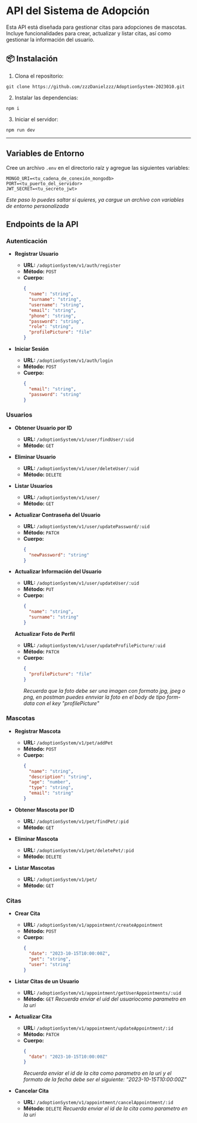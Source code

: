 # API del Sistema de Adopción

Esta API está diseñada para gestionar citas para adopciones de mascotas. Incluye funcionalidades para crear, actualizar y listar citas, así como gestionar la información del usuario.

## 📦 Instalación

1. Clona el repositorio:

```CMD
git clone https://github.com/zzzDanielzzz/AdoptionSystem-2023010.git
```

2. Instalar las dependencias:

```CMD
npm i
```

3. Iniciar el servidor:

```CMD
npm run dev
```
---
## Variables de Entorno

Cree un archivo `.env` en el directorio raíz y agregue las siguientes variables:

```
MONGO_URI=<tu_cadena_de_conexión_mongodb>
PORT=<tu_puerto_del_servidor>
JWT_SECRET=<tu_secreto_jwt>
```
*Este paso lo puedes saltar si quieres, ya cargue un archivo con variables de entorno personalizada*

## Endpoints de la API

### Autenticación

- **Registrar Usuario**
  - **URL:** `/adoptionSystem/v1/auth/register`
  - **Método:** `POST`
  - **Cuerpo:**
    ```json
    {
      "name": "string",
      "surname": "string",
      "username": "string",
      "email": "string",
      "phone": "string",
      "password": "string",
      "role": "string",
      "profilePicture": "file"
    }
    ```

- **Iniciar Sesión**
  - **URL:** `/adoptionSystem/v1/auth/login`
  - **Método:** `POST`
  - **Cuerpo:**
    ```json
    {
      "email": "string",
      "password": "string"
    }
    ```

### Usuarios

- **Obtener Usuario por ID**
  - **URL:** `/adoptionSystem/v1/user/findUser/:uid`
  - **Método:** `GET`

- **Eliminar Usuario**
  - **URL:** `/adoptionSystem/v1/user/deleteUser/:uid`
  - **Método:** `DELETE`

- **Listar Usuarios**
  - **URL:** `/adoptionSystem/v1/user/`
  - **Método:** `GET`

- **Actualizar Contraseña del Usuario**
  - **URL:** `/adoptionSystem/v1/user/updatePassword/:uid`
  - **Método:** `PATCH`
  - **Cuerpo:**
    ```json
    {
      "newPassword": "string"
    }
    ```

- **Actualizar Información del Usuario**
  - **URL:** `/adoptionSystem/v1/user/updateUser/:uid`
  - **Método:** `PUT`
  - **Cuerpo:**
    ```json
    {
      "name": "string",
      "surname": "string"
    }
    ```
  **Actualizar Foto de Perfil**
  - **URL:** `/adoptionSystem/v1/user/updateProfilePicture/:uid`
  - **Método:** `PATCH`
  - **Cuerpo:**
    ```json
    {
      "profilePicture": "file"
    }
    ```
    *Recuerda que la foto debe ser una imagen con formato jpg, jpeg o png, en postman puedes ennviar la foto en el body de tipo form-data con el key "profilePicture"*

### Mascotas

- **Registrar Mascota**
  - **URL:** `/adoptionSystem/v1/pet/addPet`
  - **Método:** `POST`
  - **Cuerpo:**
    ```json
    {
      "name": "string",
      "description": "string",
      "age": "number",
      "type": "string",
      "email": "string"
    }
    ```

- **Obtener Mascota por ID**
  - **URL:** `/adoptionSystem/v1/pet/findPet/:pid`
  - **Método:** `GET`

- **Eliminar Mascota**
  - **URL:** `/adoptionSystem/v1/pet/deletePet/:pid`
  - **Método:** `DELETE`

- **Listar Mascotas**
  - **URL:** `/adoptionSystem/v1/pet/`
  - **Método:** `GET`

### Citas

- **Crear Cita**
  - **URL:** `/adoptionSystem/v1/appointment/createAppointment`
  - **Método:** `POST`
  - **Cuerpo:**
    ```json
    {
      "date": "2023-10-15T10:00:00Z",
      "pet": "string",
      "user": "string"
    }
    ```
- **Listar Citas de un Usuario**
  - **URL:** `/adoptionSystem/v1/appointment/getUserAppointments/:uid`
  - **Método:** `GET`
  *Recuerda enviar el uid del usuariocomo parametro en la uri*

- **Actualizar Cita**
  - **URL:** `/adoptionSystem/v1/appointment/updateAppointment/:id`
  - **Método:** `PATCH`
  - **Cuerpo:**
    ```json
    {
      "date": "2023-10-15T10:00:00Z"
    }
    ```
    *Recuerda enviar el id de la cita como parametro en la uri y el formato de la fecha debe ser el siguiente: "2023-10-15T10:00:00Z"*

- **Cancelar Cita**
  - **URL:** `/adoptionSystem/v1/appointment/cancelAppointment/:id`
  - **Método:** `DELETE`
  *Recuerda enviar el id de la cita como parametro en la uri*


